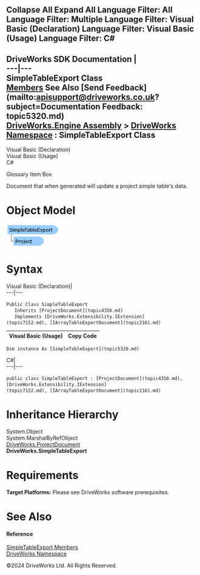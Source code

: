        

 Collapse All Expand All  Language Filter: All  Language Filter: Multiple  Language Filter: Visual Basic (Declaration) Language Filter: Visual Basic (Usage) Language Filter: C#  
---  
DriveWorks SDK Documentation  |   
---|---  
SimpleTableExport Class   
[Members](topic5321.md) See Also [Send Feedback](mailto:apisupport@driveworks.co.uk?subject=Documentation Feedback: topic5320.md)  
[DriveWorks.Engine Assembly](topic2156.md) > [DriveWorks Namespace](topic2159.md) : SimpleTableExport Class  
---  
  
Visual Basic (Declaration)    
Visual Basic (Usage)    
C# 

Glossary Item Box

Document that when generated will update a project simple table's data. 

# Object Model

![](dotnetdiagramimages/image267.png)

# Syntax

Visual Basic (Declaration)|   
---|---  
      
    
    Public Class SimpleTableExport 
       Inherits [ProjectDocument](topic4356.md)
       Implements [DriveWorks.Extensibility.IExtension](topic7152.md), [IArrayTableExportDocument](topic2161.md)   
  
Visual Basic (Usage)| Copy Code  
---|---  
      
    
    Dim instance As [SimpleTableExport](topic5320.md)  
  
C#|   
---|---  
      
    
    public class SimpleTableExport : [ProjectDocument](topic4356.md), [DriveWorks.Extensibility.IExtension](topic7152.md), [IArrayTableExportDocument](topic2161.md)    
  
# Inheritance Hierarchy

System.Object  
System.MarshalByRefObject  
[DriveWorks.ProjectDocument](topic4356.md)  
**DriveWorks.SimpleTableExport**  


# Requirements

**Target Platforms:** Please see DriveWorks software prerequisites.

# See Also

#### Reference

[SimpleTableExport Members](topic5321.md)   
[DriveWorks Namespace](topic2159.md)

©2024 DriveWorks Ltd. All Rights Reserved.

